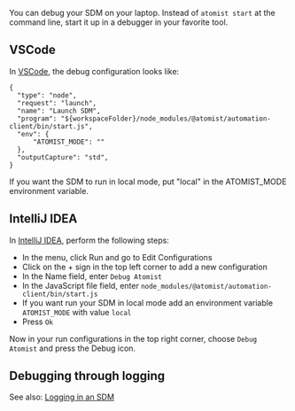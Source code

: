 You can debug your SDM on your laptop. Instead of `atomist start` at the command line, start it up in a debugger in your favorite tool.

## VSCode

In [VSCode][debug-vscode], the debug configuration looks like:

```
{
  "type": "node",
  "request": "launch",
  "name": "Launch SDM",
  "program": "${workspaceFolder}/node_modules/@atomist/automation-client/bin/start.js",
  "env": {
      "ATOMIST_MODE": ""
  },
  "outputCapture": "std",
}
```

If you want the SDM to run in local mode, put "local" in the ATOMIST_MODE environment variable.

[debug-vscode]: https://code.visualstudio.com/docs/editor/debugging (Debugging in VSCode)

## IntelliJ IDEA

In [IntelliJ IDEA][debug-idea], perform the following steps:

* In the menu, click Run and go to Edit Configurations
* Click on the + sign in the top left corner to add a new configuration
* In the Name field, enter `Debug Atomist`
* In the JavaScript file field, enter `node_modules/@atomist/automation-client/bin/start.js`
* If you want run your SDM in local mode add an environment variable `ATOMIST_MODE` with value `local`
* Press `Ok`

Now in your run configurations in the top right corner, choose `Debug Atomist` and press the Debug icon.

[debug-idea]: https://www.jetbrains.com/help/idea/debugging-code.html (Debugging in IntelliJ IDEA)

## Debugging through logging

See also: [Logging in an SDM](logging.md)
